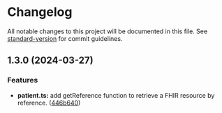 # Changelog

All notable changes to this project will be documented in this file. See [standard-version](https://github.com/conventional-changelog/standard-version) for commit guidelines.

## 1.3.0 (2024-03-27)


### Features

* **patient.ts:** add getReference function to retrieve a FHIR resource by reference. ([446b640](https://github.com/Digital-HIE-Inc/e-care-common-data-services/commit/446b64021a4aa867bbdb611200255600bcbf0b4f))
